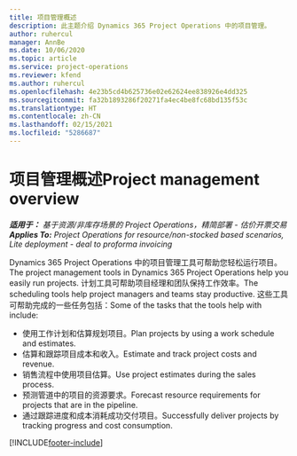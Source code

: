 ```yaml
---
title: 项目管理概述
description: 此主题介绍 Dynamics 365 Project Operations 中的项目管理。
author: ruhercul
manager: AnnBe
ms.date: 10/06/2020
ms.topic: article
ms.service: project-operations
ms.reviewer: kfend
ms.author: ruhercul
ms.openlocfilehash: 4e23b5cd4b625736e02e62624ee838926e4dd325
ms.sourcegitcommit: fa32b1893286f20271fa4ec4be8fc68bd135f53c
ms.translationtype: HT
ms.contentlocale: zh-CN
ms.lasthandoff: 02/15/2021
ms.locfileid: "5286687"
---
```

# <a name="project-management-overview"></a><span data-ttu-id="50c6b-103">项目管理概述</span><span class="sxs-lookup"><span data-stu-id="50c6b-103">Project management overview</span></span>

<span data-ttu-id="50c6b-104">_**适用于：** 基于资源/非库存场景的 Project Operations，精简部署 - 估价开票交易_</span><span class="sxs-lookup"><span data-stu-id="50c6b-104">_**Applies To:** Project Operations for resource/non-stocked based scenarios, Lite deployment - deal to proforma invoicing_</span></span>

<span data-ttu-id="50c6b-105">Dynamics 365 Project Operations 中的项目管理工具可帮助您轻松运行项目。</span><span class="sxs-lookup"><span data-stu-id="50c6b-105">The project management tools in Dynamics 365 Project Operations help you easily run projects.</span></span> <span data-ttu-id="50c6b-106">计划工具可帮助项目经理和团队保持工作效率。</span><span class="sxs-lookup"><span data-stu-id="50c6b-106">The scheduling tools help project managers and teams stay productive.</span></span> <span data-ttu-id="50c6b-107">这些工具可帮助完成的一些任务包括：</span><span class="sxs-lookup"><span data-stu-id="50c6b-107">Some of the tasks that the tools help with include:</span></span>

- <span data-ttu-id="50c6b-108">使用工作计划和估算规划项目。</span><span class="sxs-lookup"><span data-stu-id="50c6b-108">Plan projects by using a work schedule and estimates.</span></span>
- <span data-ttu-id="50c6b-109">估算和跟踪项目成本和收入。</span><span class="sxs-lookup"><span data-stu-id="50c6b-109">Estimate and track project costs and revenue.</span></span>
- <span data-ttu-id="50c6b-110">销售流程中使用项目估算。</span><span class="sxs-lookup"><span data-stu-id="50c6b-110">Use project estimates during the sales process.</span></span>
- <span data-ttu-id="50c6b-111">预测管道中的项目的资源要求。</span><span class="sxs-lookup"><span data-stu-id="50c6b-111">Forecast resource requirements for projects that are in the pipeline.</span></span>
- <span data-ttu-id="50c6b-112">通过跟踪进度和成本消耗成功交付项目。</span><span class="sxs-lookup"><span data-stu-id="50c6b-112">Successfully deliver projects by tracking progress and cost consumption.</span></span>


[!INCLUDE[footer-include](../includes/footer-banner.md)]